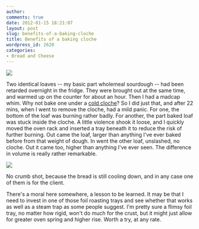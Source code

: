 ```yaml
---
author:
comments: true
date: 2012-01-15 18:21:07
layout: post
slug: benefits-of-a-baking-cloche
title: Benefits of a baking cloche
wordpress_id: 2620
categories:
- Bread and Cheese
---
```


![](/uploads/2012/01/Cloche-plan.jpg)

Two identical loaves -- my basic part wholemeal sourdough -- had been retarded overnight in the fridge. They were brought out at the same time, and warmed up on the counter for about an hour. Then I had a madcap whim. Why not bake one under a [cold cloche](http://jeremycherfas.net/2009/12/03/everything-old-is-new-again-cold-start-cloche-baking/)? So I did just that, and after 22 mins, when I went to remove the cloche, had a mild panic. For one, the bottom of the loaf was burning rather badly. For another, the part baked loaf was stuck inside the cloche. A little violence shook it loose, and I quickly moved the oven rack and inserted a tray beneath it to reduce the risk of further burning. Out came the loaf, larger than anything I've ever baked before from that weight of dough. In went the other loaf, unslashed, no cloche. Out it came too, higher than anything I've ever seen. The difference in volume is really rather remarkable.

![](/uploads/2012/01/Cloche-elevation.jpg)

No crumb shot, because the bread is still cooling down, and in any case one of them is for the client.

There's a moral here somewhere, a lesson to be learned. It may be that I need to invest in one of those foil roasting trays and see whether that works as well as a steam trap as some people suggest. I'm pretty sure a flimsy foil tray, no matter how rigid, won't do much for the crust, but it might just allow for greater oven spring and higher rise. Worth a try, at any rate.
